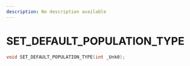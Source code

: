 ```yaml
---
description: No description available 
---
```


# SET_DEFAULT_POPULATION_TYPE

```cpp
void SET_DEFAULT_POPULATION_TYPE(int _Unk0);
```
